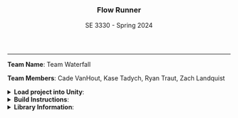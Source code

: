 <header>
  <h3>Flow Runner</h3>
  <p class="tagline">SE 3330 - Spring 2024</p>
</header>
<hr>

**Team Name**: Team Waterfall

**Team Members**: Cade VanHout, Kase Tadych, Ryan Traut, Zach Landquist

<details><summary><b>Load project into Unity</b>:</summary>

1. Clone this repo
2. Download [Unity LTS Release 2022.3.19f1](https://unity.com/releases/editor/qa/lts-releases?version=2022.3#:~:text=Released%3A%20January%2031%2C%202024)
3. Download [Unity Hub](https://unity.com/download)
4. Provison a Student License using [this form](https://unity.com/products/unity-student)
5. Open Unity Hub
6. Add license received from email (Unity Technologies <accounts@unity3d.com>)
7. Click dropdown arrow next to 'Add'

![Unity Hub Buttons](https://i.imgur.com/7uHeAIS.png)

8. Click 'Add project from disk'
9. Locate 'Flow Runner' folder inside root of this repo on your local device. Unity will then open the project and setup required files, this takes some time.
10. In the project tree, open 'Scenes' and then 'Title Screen'

![Project Tree](https://i.imgur.com/wDERqbS.png)

11. Double click on 'Title Screen' scene

![Title Screen Scene](https://i.imgur.com/AgP67lG.png)

12. Click play button at top of screen

![Play Button](https://i.imgur.com/oNYSdn8.png)

13. Play the game
</details>

<details><summary><b>Build Instructions</b>:</summary>

1. Go to File > Build Settings

![Build Settings](https://i.imgur.com/lBujpoC.jpeg)

2. Make sure all 3 Scences are added. If not, click the Add Open Scenes button and add them.

![Add Scenes](https://i.imgur.com/FGfKMzo.jpeg)

3. Click Build at the bottom and selcet a location for the build to go. (This should be a folder for the game)

</details>


<details><summary><b>Library Information</b>:</summary>
Unity LTS Release 2022.3.19f1
</details>
